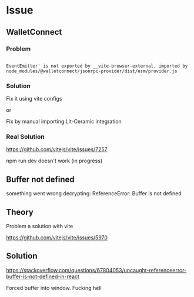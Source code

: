 # Issue
## WalletConnect
### Problem
```

EventEmitter' is not exported by __vite-browser-external, imported by node_modules/@walletconnect/jsonrpc-provider/dist/esm/provider.js

```

### Solution
Fix it using vite configs

or

Fix by manual importing Lit-Ceramic integration

### Real Solution

 https://github.com/vitejs/vite/issues/7257

 npm run dev doesn't work (in progress)

## Buffer not defined

something went wrong decrypting: ReferenceError: Buffer is not defined 

## Theory

Problem a solution with vite

https://github.com/vitejs/vite/issues/5970


## Solution
https://stackoverflow.com/questions/67804053/uncaught-referenceerror-buffer-is-not-defined-in-react

Forced buffer into window. Fucking hell 